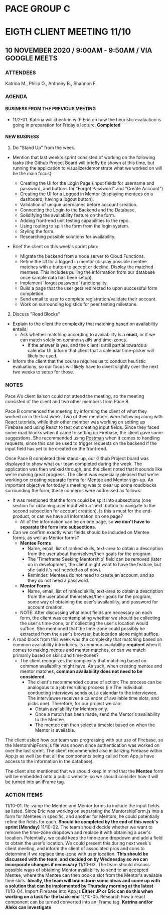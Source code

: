 # PACE GROUP C

# EIGTH CLIENT MEETING 11/10

## 10 NOVEMBER 2020 / 9:00AM - 9:50AM / VIA GOOGLE MEETS

### ATTENDEES

Katrina M., Philip O., Anthony B., Shannon F.

### AGENDA

#### BUSINESS FROM THE PREVIOUS MEETING

- 11/2-01. Katrina will check-in with Eric on how the heuristic evaluation is going in preparation for Friday's lecture. **Completed**

#### NEW BUSINESS

1. Do "Stand Up" from the week.

- Mention that last week's sprint consisted of working on the following tasks (the Github Project Board will briefly be shown at this time, but running the application to visualize/demonstrate what we worked on will be the main focus):

  - Creating the UI for the Login Page (input fields for username and password, and buttons for "Forgot Password" and "Create Account")
  - Creating the UI for a Logged in Mentor (displaying mentees on a dashboard, having a logout button).
  - Validation of unique usernames before account creation.
  - Connecting the Login to the Backend and the Database.
  - Solidifying the availability feature on the form.
  - Adding front-end unit testing capabilities to the repo.
  - Using routing to split the form from the login system.
  - Styling the form.
  - Researching possible solutions for availability.

- Brief the client on this week's sprint plan:
  - Migrate the backend from a node server to Cloud Functions.
  - Refine the UI for a logged in mentor (display possible mentee matches with a button to accept or decline. Display the matched mentees. This includes pulling the information from our database once sample data has been setup).
  - Implement 'forgot password' functionality.
  - Build a page that the user gets redirected to upon successful form completion.
  - Send email to user to complete registration/validate their account.
  - Work on surrounding logistics for peer testing milestone.

2. Discuss "Road Blocks"

- Explain to the client the complexity that matching based on availability entails.
  - Ask whether matching according to availability is a **must**, or if we can match solely on common skills and time-zones.
    - If the answer is yes, and the client is still partial towards a calendar UI, inform that client that a calendar time-picker will likely be used.
- Inform the client that the course requires us to conduct heuristic evaluations, so our focus will likely have to divert slightly over the next two weeks to setup for those.

### NOTES

Pace A's client liaison could not attend the meeting, so the meeting consisted of the client and two other members from Pace B.

Pace B commenced the meeting by informing the client of what they worked on in the last week. Two of their members were following along with React tutorials, while their other member was working on setting up Firebase and using React to test out creating input fields. Since they faced some road blocks when it came to setting up Firebase, the client gave some suggestions. She recommended using [Postman](https://www.postman.com/) when it comes to handling requests, since this can be used to trigger requests on the backend if the input field has yet to be created on the front-end.

Once Pace B completed their stand-up, our Github Project board was displayed to show what our team completed during the week. The application was then walked through, and the client noted that it sounds like we're making great progress. The client was especially pleased that we're working on creating separate forms for Mentee and Mentor sign-up. An important objective for today's meeting was to clear up some roadblocks surrounding the form, these concerns were addressed as follows:

- It was mentioned that the form could be split into subsections (one section for obtaining user input with a 'next' button to navigate to the second subsection for account creation). Is this a must for the end-product, or can we have all information on one page?
  - All of the information can be on one page, so **we don't have to separate the form into subsections**.
- Can we confirm exactly what fields should be included on Mentee forms, as well as Mentor forms?
  - **Mentee Forms**
    - Name, email, list of ranked skills, text-area to obtain a description from the user about themselves/their goals for the program.
    - The 'Timeframe Seeking Mentorship' field can be removed (later on in development, the client might want to have the feature, but she said it's not needed as of now).
    - Reminder: Mentees do not need to create an account, and so they do not need a password.
  - **Mentor Forms**
    - Name, email, list of ranked skills, text-area to obtain a description from the user about themselves/their goals for the program, some way of obtaining the user's availability, and password for account creation.
  - NOTE: After discussing what input fields are necessary on each form, the client was contemplating whether we should be collecting the user's time-zone, or if collecting the user's location would suffice. She mentioned that the time-zone could possibly be extracted from the user's browser, but location alone might suffice.
- A road block from this week was the complexity that matching based on common availability introduces. Is common availability **required** when it comes to making mentee and mentor matches, or can we match primarily based on skills and time-zones?
  - The client recognizes the complexity that matching based on common availability might have. As such, when creating mentee and mentor matches, **common availability does not need to be considered**.
    - The client's recommended course of action: The process can be analogous to a job recruiting process (i.e The individual conducting interviews sends out a calendar to the interviewee. The interviewee receives a calendar of available time slots, and picks one). Therefore, for our project we can:
      - Obtain availability for Mentors only.
      - Once a match has been made, send the Mentor's availability to the Mentee.
      - The mentee can then select a timeslot based on when the Mentor is available.

The client asked how our team was progressing with our use of Firebase, so the MentorshipForm.js file was shown since authentication was worked on over the last sprint. The client recommended also initializing Firebase within App.js as well (so that all the components being called from App.js have access to the information in the database).

The client also mentioned that we should keep in mind that the **Mentee** form will be embedded onto a public website, so we should consider how it will be turned into an iFrame tag.

### ACTION ITEMS

11/10-01. Re-vamp the Mentee and Mentor forms to include the input fields as listed. Since Eric was working on separating the MentorshipForm.js into a form for Mentees in specific, and another for Mentors, he could potentially refine the fields for each. **Should be completed by the end of this week's sprint [Monday]**
11/10-02. The team should decide whether we want to remove the time-zone dropdown and replace it with obtaining a user's location. Potentially, we could keep the time-zone dropdown and add a field to obtain the user's location. We could present this during next week's client meeting, and inform the client of associated pros and cons to determine if we replace time-zone with user location. **This should be discussed with the team, and decided on by Wednesday so we can incorporate changes if necessary**
11/10-03. The team should discuss possible ways of obtaining Mentor availability to send to an accepted Mentee, where the Mentee can then book a slot from the Mentor's available time slots. **Ideally, the team will brainstorm some ideas and come up with a solution that can be implemented by Thursday morning at the latest**
11/10-04. Import Firebase into App.js **Either JP or Eric can do this when working on a task for the back-end**
11/10-05. Research how a react component can be turned converted into an iFrame tag. **Katrina and/or Aleks can investigate**
